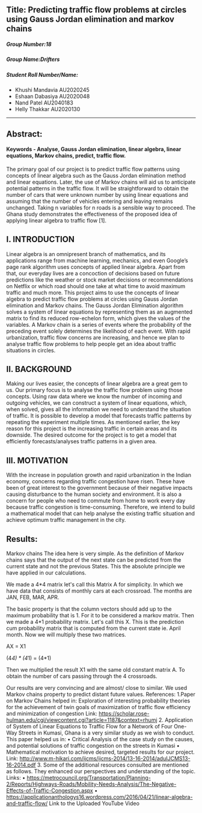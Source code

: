 ## Title: Predicting traffic flow problems at circles using Gauss Jordan elimination and markov chains

##### Group Number:18
##### Group Name:Drifters
##### Student Roll Number/Name:
- Khushi Mandavia AU2020245
- Eshaan Dabasiya AU2020048
- Nand Patel AU2040183
- Helly Thakkar AU2020130

---

## Abstract:
#### Keywords - Analyse, Gauss Jordan elimination, linear algebra, linear equations, Markov chains, predict, traffic flow.
The primary goal of our project is to predict traffic flow patterns using concepts of linear algebra such as the Gauss Jordan elimination method and linear equations. Later, the use of Markov chains will aid us to anticipate potential patterns in the traffic flow. It will be straightforward to obtain the number of cars that were unknown number by using linear equations and assuming that the number of vehicles entering and leaving remains unchanged. Taking n variables for n roads is a sensible way to proceed. The Ghana study demonstrates the effectiveness of the proposed idea of applying linear algebra to traffic flow [1].

## I. INTRODUCTION

Linear algebra is an omnipresent branch of mathematics, and its applications range from machine learning, mechanics, and even Google’s page rank algorithm uses concepts of applied linear algebra. Apart from that, our everyday lives are a concoction of decisions based on future predictions like the weather or stock market decisions or recommendations on Netflix or which road should one take at what time to avoid maximum traffic and much more. This project aims to use the concepts of linear algebra to predict traffic flow problems at circles using Gauss Jordan elimination and Markov chains. The Gauss Jordan Elimination algorithm solves a system of linear equations by representing them as an augmented matrix to find its reduced row-echelon form, which gives the values of the variables. A Markov chain is a series of events where the probability of the preceding event solely determines the likelihood of each event. With rapid urbanization, traffic flow concerns are increasing, and hence we plan to analyse traffic flow problems to help people get an idea about traffic situations in circles.

## II. BACKGROUND

Making our lives easier, the concepts of linear algebra are a great gem to us. Our primary focus is to analyse the traffic flow problem using those concepts. Using raw data where we know the number of incoming and outgoing vehicles, we can construct a system of linear equations, which, when solved, gives all the information we need to understand the situation of traffic. It is possible to develop a model that forecasts traffic patterns by repeating the experiment multiple times. As mentioned earlier, the key reason for this project is the increasing traffic in certain areas and its downside. The desired outcome for the project is to get a model that efficiently forecasts/analyses traffic patterns in a given area.

## III. MOTIVATION

With the increase in population growth and rapid urbanization in the Indian economy, concerns regarding traffic congestion have risen. These have been of great interest to the government because of their negative impacts causing disturbance to the human society and environment. It is also a concern for people who need to commute from home to work every day because traffic congestion is time-consuming. Therefore, we intend to build a mathematical model that can help analyse the existing traffic situation and achieve optimum traffic management in the city.

## Results:
Markov chains 
The idea here is very simple. As the definition of Markov chains says that the output of the next state can be predicted from the current state and not the previous States. This the absolute principle we have applied in our calculations.

We made a 4*4 matrix let's call this Matrix A for simplicity. In which we have data that consists of monthly cars at each crossroad. The months are JAN, FEB, MAR, APR. 

The basic property is that the column vectors should add up to the maximum probability that is 1. For it to be considered a markov matrix. Then we made a 4*1 probability matrix. Let's call this X. This is the prediction cum probability matrix that is computed from the current state ie. April month. Now we will multiply these two matrices.

AX = X1

(4*4) * (4*1) = (4*1)

Then we multiplied the result X1 with the same old constant matrix A. To obtain the number of cars passing through the 4 crossroads.

Our results are very convincing and are almost/ close to similar. We used Markov chains property to predict distant future values.
References:
1.Paper on Markov Chains helped in:
Exploration of interesting probability theories for the achievement of twin goals of maximization of traffic flow efficiency and minimization of congestion
Link: https://scholar.rose-hulman.edu/cgi/viewcontent.cgi?article=1187&context=rhumj
2. Application of System of Linear Equations to Traffic Flow for a Network of Four One-Way Streets in Kumasi, Ghana is a very similar study as we wish to conduct. This paper helped us in:
•	Critical Analysis of the case study on the causes, and potential solutions of traffic congestion on the streets in Kumasi 
•	Mathematical motivation to achieve desired, targeted results for our project.
Link: http://www.m-hikari.com/ijcms/ijcms-2014/13-16-2014/aduIJCMS13-16-2014.pdf
3. Some of the additional resources consulted are mentioned as follows. They enhanced our perspectives and understanding of the topic.
Links:
•	https://metrocouncil.org/Transportation/Planning-2/Reports/Highways-Roads/Mobility-Needs-Analysis/The-Negative-Effects-of-Traffic-Congestion.aspx
•	https://applicationanthologys16.wordpress.com/2016/04/21/linear-algebra-and-traffic-flow/
Link to the Uploaded YouTube Video

